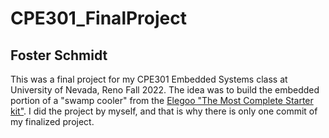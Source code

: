 # CPE301_FinalProject
## Foster Schmidt

This was a final project for my CPE301 Embedded Systems class at University of Nevada, Reno Fall 2022.
The idea was to build the embedded portion of a "swamp cooler" from the [Elegoo "The Most Complete Starter kit"](https://www.elegoo.com/products/elegoo-mega-2560-the-most-complete-starter-kit).
I did the project by myself, and that is why there is only one commit of my finalized project.
